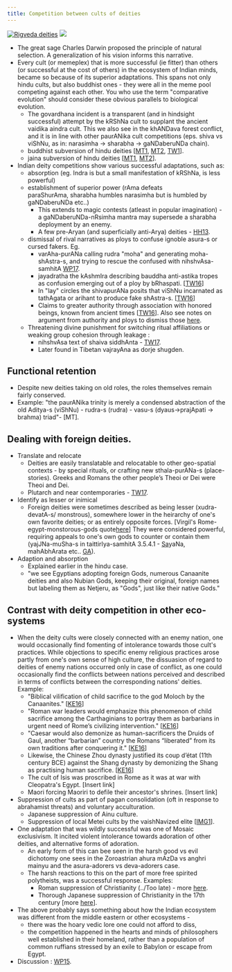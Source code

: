 ```yaml
---
title: Competition between cults of deities
---
```


[![Rigveda deities](http://i.imgur.com/MiHbDlw.jpg)](https://twitter.com/blog_supplement/status/737037012390285312/photo/1) [![](https://pbs.twimg.com/media/C0ug3E8WIAE77EH.jpg)](https://twitter.com/blog_supplement/status/813921173390106624/photo/1)

- The great sage Charles Darwin proposed the principle of natural selection. A generalization of his vision informs this narrative.
- Every cult (or memeplex) that is more successful (ie fitter) than others (or successful at the cost of others) in the ecosystem of Indian minds, became so because of its superior adaptations. This spans not only hindu cults, but also buddhist ones - they were all in the meme pool competing against each other. You who use the term "comparative evolution" should consider these obvious parallels to biological evolution.
    - The govardhana incident is a transparent (and in hindsight successful) attempt by the kRShNa cult to supplant the ancient vaidika aindra cult. This we also see in the khANDava forest conflict, and it is in line with other paurANika cult competitions (eps. shiva vs viShNu, as in: narasimha -> sharabha -> gaNDaberuNDa chain).
    - buddhist subversion of hindu deities \[[MT1](https://manasataramgini.wordpress.com/2008/05/25/the-anti-shaiva-rants-of-the-nastika-s/), [MT2](https://manasataramgini.wordpress.com/2009/11/03/lama-taranatha%E2%80%99s-account-of-the-nastika-virupa-the-younger/), [TW1](https://twitter.com/blog_supplement/status/736035929631100928)\].
    - jaina subversion of hindu deities \[[MT1](https://manasataramgini.wordpress.com/2013/05/11/some-anti-astika-stories-of-the-jaina-s/), [MT2](https://manasataramgini.wordpress.com/2009/08/18/nastika-s-before-the-tathagata-and-the-nirgrantha/)\].
- Indian deity competitions show various successful adaptations, such as:
    - absorption (eg. Indra is but a small manifestation of kRShNa, is less powerful)
    - establishment of superior power (rAma defeats paraShurAma, sharabha humbles narasimha but is humbled by gaNDaberuNDa etc..)
        - This extends to magic contests (atleast in popular imagination) - a gaNDaberuNDa-nRsimha mantra may supersede a sharabha deployment by an enemy.
        - A few pre-Aryan (and superficially anti-Arya) deities - [HH13](https://musingsofhh.wordpress.com/2011/05/10/rivalry-between-tribal-entities-and-the-mainstream/).
    - dismissal of rival narratives as ploys to confuse ignoble asura-s or cursed fakers. Eg.
        - varAha-purANa calling rudra "moha" and generating moha-shAstra-s, and trying to rescue the confused with nihshvAsa-samhitA [WP17](https://agnimaan.wordpress.com/2017/11/03/%E0%A4%B6%E0%A5%88%E0%A4%B5%E0%A4%BE%E0%A4%97%E0%A4%AE%E0%A5%87%E0%A4%B7%E0%A5%81-%E0%A4%B5%E0%A4%B0%E0%A4%BE%E0%A4%B9%E0%A4%AA%E0%A5%81%E0%A4%B0%E0%A4%BE%E0%A4%A3%E0%A4%AE%E0%A5%8D/).
        - jayadratha the kAshmIra describing bauddha anti-astika tropes as confusion emerging out of a ploy by bRhaspati. \[[TW16](https://twitter.com/blog_supplement/status/777715943317377024)\]
        - In "lay" circles the shivapurANa posits that viShNu incarnated as tathAgata or arihant to produce fake shAstra-s. \[[TW16](https://twitter.com/blog_supplement/status/777715943317377024)\]
        - Claims to greater authority through association with honored beings, known from ancient times \[[TW16](../https://twitter.com/blog_supplement/status/777715943317377024)\]. Also see notes on argument from authority and ploys to dismiss those [here](../../bases/books/).
    - Threatening divine punishment for switching ritual affiliations or weaking group cohesion through leakage : 
        - nihshvAsa text of shaiva siddhAnta - [TW17](https://twitter.com/GhorAngirasa/status/916258143646224384).
        - Later found in Tibetan vajrayAna as dorje shugden.

## Functional retention
- Despite new deities taking on old roles, the roles themselves remain fairly conserved.
- Example: "the paurANika trinity is merely a condensed abstraction of the old Aditya-s (viShNu) - rudra-s (rudra) - vasu-s (dyaus->prajApati -> brahma) triad"- [MT].

## Dealing with foreign deities.
- Translate and relocate
    - Deities are easily translatable and relocatable to other geo-spatial contexts - by special rituals, or crafting new sthala-purANa-s (place-stories). Greeks and Romans the other people’s Theoi or Dei were Theoi and Dei.
    - Plutarch and near contemporaries - [TW17](https://twitter.com/Rjrasva/status/620209859540062208).
- Identify as lesser or inimical
    - Foreign deities were sometimes described as being lesser (xudra-devatA-s/ monstrous), somewhere lower in the heirarchy of one's own favorite deities; or as entirely opposite forces. \[Virgil's Rome-egypt-monstorous-gods quote[here](https://twitter.com/EPButler/status/940687467736391682)\] They were considered powerful, requiring appeals to one's own gods to counter or contain them (yajJNa-muSha-s in taittirIya-samhitA 3.5.4.1 - [Sa](https://archive.org/stream/Anandashram_Samskrita_Granthavali_Anandashram_Sanskrit_Series/ASS_042_Krishna_Yajurvediya_Taittiriya_Samhita_Part_6_-_Kasinath_Sastri_Agase_1949#page/n21/mode/2up)yaNa, mahAbhArata etc.. [GA](https://aryanthought.wordpress.com/2016/10/07/ye-deva-yajnahano-yajnamu%E1%B9%A3a%E1%B8%A5-or-the-devas-who-injure-the-sacrifice-part-one/)).
- Adaption and absorption
    - Explained earlier in the hindu case.
    - "we see Egyptians adopting foreign Gods, numerous Canaanite deities and also Nubian Gods, keeping their original, foreign names but labeling them as Netjeru, as "Gods", just like their native Gods."

## Contrast with deity competition in other eco-systems
- When the deity cults were closely connected with an enemy nation, one would occasionally find fomenting of intolerance towards those cult's practices. While objections to specific enemy religious practices arose partly from one's own sense of high culture, the dissuasion of regard to deities of enemy nations occurred only in case of conflict, as one could occasionally find the conflicts between nations perceived and described in terms of conflicts between the corresponding nations' deities. Example:
    - "Biblical vilification of child sacrifice to the god Moloch by the Canaanites." \[[KE16](https://bharatabharati.wordpress.com/2016/03/24/the-sati-strategy-koenraad-elst/)\]
    - "Roman war leaders would emphasize this phenomenon of child sacrifice among the Carthaginians to portray them as barbarians in urgent need of Rome’s civilizing intervention." \[[KE16](https://bharatabharati.wordpress.com/2016/03/24/the-sati-strategy-koenraad-elst/)\]
    - "Caesar would also demonize as human-sacrificers the Druids of Gaul, another “barbarian” country the Romans “liberated” from its own traditions after conquering it." \[[KE16](https://bharatabharati.wordpress.com/2016/03/24/the-sati-strategy-koenraad-elst/)\]
    - Likewise, the Chinese Zhou dynasty justified its coup d’état (11th century BCE) against the Shang dynasty by demonizing the Shang as practising human sacrifice. \[[KE16](https://bharatabharati.wordpress.com/2016/03/24/the-sati-strategy-koenraad-elst/)\]
    - The cult of Isis was proscribed in Rome as it was at war with Cleopatra's Egypt. \[Insert link\]
    - Maori forcing Maoriri to defile their ancestor's shrines. \[Insert link\]
- Suppression of cults as part of pagan consolidation (oft in response to abrahamist threats) and voluntary acculturation.
    - Japanese suppression of Ainu culture.
    - Suppression of local Metei cults by the vaishNavized elite \[[IMG1](http://i.imgur.com/gUXx6iW.png)\].
- One adaptation that was wildly successful was one of Mosaic exclusivism. It incited violent intolerance towards adoration of other deities, and alternative forms of adoration.
    - An early form of this can bee seen in the harsh good vs evil dichotomy one sees in the Zoroastrian ahura mAzDa vs anghri mainyu and the asura-adorers vs deva-adorers case.
    - The harsh reactions to this on the part of more free spirited polytheists, was a successful response. Examples:
        - Roman suppression of Christianity (../Too late) - more [here](../../../paganology/europe/).
        - Thorough Japanese suppression of Christianity in the 17th century \[more [here](../../../../paganology/japan/kokutai/reject-christ/)\].
- The above probably says something about how the Indian ecosystem was different from the middle eastern or other ecosystems -
    - there was the hoary vedic lore one could not afford to diss,
    - the competition happened in the hearts and minds of philosophers well established in their homeland, rather than a population of common ruffians stressed by an exile to Babylon or escape from Egypt.
- Discussion : [WP15](https://agnimaan.wordpress.com/2015/08/04/competition-between-cults-of-deities-in-india-vs-the-middle-east/).